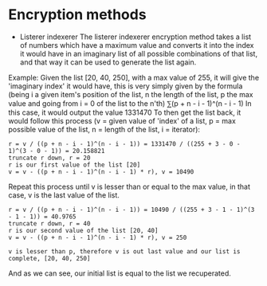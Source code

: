 # Encryption methods

- Listerer indexerer
The listerer indexerer encryption method takes a list of numbers which have a maximum value and converts it into the index it would have in an imaginary list of all possible combinations of that list, and that way it can be used to generate the list again.

Example:
  Given the list [20, 40, 250], with a max value of 255, it will give the 'imaginary index' it would have, this is very simply given by the formula (being i a given item's position of the list, n the length of the list, p the max value and going from i = 0 of the list to the n'th) ⅀(p + n - i - 1)^(n - i - 1)
  In this case, it would output the value 1331470
  To then get the list back, it would follow this process (v = given value of 'index' of a list, p = max possible value of the list, n = length of the list, i = iterator):
    
    r = v / ((p + n - i - 1)^(n - i - 1)) = 1331470 / ((255 + 3 - 0 - 1)^(3 - 0 - 1)) = 20.158821
    truncate r down, r = 20
    r is our first value of the list [20]
    v = v - ((p + n - i - 1)^(n - i - 1) * r), v = 10490
  
  Repeat this process until v is lesser than or equal to the max value, in that case, v is the last value of the list.

    r = v / ((p + n - i - 1)^(n - i - 1)) = 10490 / ((255 + 3 - 1 - 1)^(3 - 1 - 1)) = 40.9765
    truncate r down, r = 40
    r is our second value of the list [20, 40]
    v = v - ((p + n - i - 1)^(n - i - 1) * r), v = 250

    v is lesser than p, therefore v is out last value and our list is complete, [20, 40, 250]

  And as we can see, our initial list is equal to the list we recuperated.
